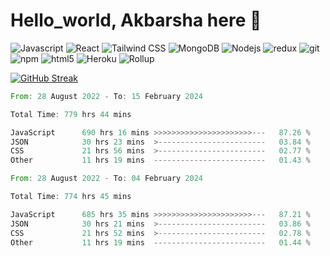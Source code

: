 <!-- **iamakbarsha1/iamakbarsha1** is a ✨ _special_ ✨ repository because its `README.md` (this file) appears on your GitHub profile. -->

<!-- Here are some ideas to get you started:

- 🔭 I’m currently working on ...
- 🌱 I’m currently learning ...
- 👯 I’m looking to collaborate on ...
- 🤔 I’m looking for help with ...
- 💬 Ask me about ...
- 📫 How to reach me: ...
- 😄 Pronouns: ...
- ⚡ Fun fact: ... -->

# Hello_world, Akbarsha here 👋

<p>
  <!-- <img alt="React" src="https://img.shields.io/badge/-React-61DBFB?style=flat&logo=react&logoColor=black" />
  <img alt="React" src="https://img.shields.io/badge/-React-61DBFB?style=flat-square&logo=react&logoColor=black" />
  <img alt="React" src="https://img.shields.io/badge/-React-61DBFB?style=plastic&logo=react&logoColor=black" />
  <img alt="React" src="https://img.shields.io/badge/-React-61DBFB?style=social&logo=react&logoColor=black" /> -->
  <img alt="Javascript" src="https://img.shields.io/badge/-Javascript-f7df1e?style=for-the-badge&logo=javascript&logoColor=black" />
  <img alt="React" src="https://img.shields.io/badge/-React-61DBFB?style=for-the-badge&logo=react&logoColor=black" />
  <img alt="Tailwind CSS" src="https://img.shields.io/badge/-Tailwind CSS-4dc0b5?style=for-the-badge&logo=tailwindcss&logoColor=black" />
  <img alt="MongoDB" src="https://img.shields.io/badge/-MongoDB-589636?style=for-the-badge&logo=mongodb&logoColor=white" />
  <img alt="Nodejs" src="https://img.shields.io/badge/-Nodejs-43853d?style=for-the-badge&logo=Node.js&logoColor=white" />
  <img alt="redux" src="https://img.shields.io/badge/-Redux-764ABC?style=for-the-badge&logo=redux&logoColor=white" />

  <img alt="git" src="https://img.shields.io/badge/-Git-F05032?style=for-the-badge&logo=git&logoColor=white" />
  <img alt="npm" src="https://img.shields.io/badge/-NPM-CB3837?style=for-the-badge&logo=npm&logoColor=white" />
  <img alt="html5" src="https://img.shields.io/badge/-HTML5-E34F26?style=for-the-badge&logo=html5&logoColor=white" />
  <!-- <img alt="GraphQL" src="https://img.shields.io/badge/-GraphQL-E10098?style=for-the-badge&logo=graphql&logoColor=white" /> -->
  <img alt="Heroku" src="https://img.shields.io/badge/-Heroku-430098?style=for-the-badge&logo=heroku&logoColor=white" />
  <!-- <img alt="Styled Components" src="https://img.shields.io/badge/-Styled_Components-db7092?style=for-the-badge&logo=styled-components&logoColor=white" /> -->
  
  <img alt="Rollup" src="https://img.shields.io/badge/-Rollup-EC4A3F?style=for-the-badge&logo=rollup.js&logoColor=white" />
  <!-- <img alt="github actions" src="https://img.shields.io/badge/-Github_Actions-2088FF?style=for-the-badge&logo=github-actions&logoColor=white" /> -->

  
  <!-- <img alt="Webpack" src="https://img.shields.io/badge/-Webpack-8DD6F9?style=flat-square&logo=webpack&logoColor=white" /> 
  <img alt="Prettier" src="https://img.shields.io/badge/-Prettier-F7B93E?style=for-the-badge&logo=prettier&logoColor=white" />
  <img alt="Docker" src="https://img.shields.io/badge/-Docker-46a2f1?style=flat-square&logo=docker&logoColor=white" />
  <img alt="Google Cloud Platform" src="https://img.shields.io/badge/-Google_Cloud_Platform-1a73e8?style=flat-square&logo=google-cloud&logoColor=white" />
  <img alt="TypeScript" src="https://img.shields.io/badge/-TypeScript-007ACC?style=flat-square&logo=typescript&logoColor=white" />
  <img alt="Insomnia" src="https://img.shields.io/badge/-Insomnia-5849BE?style=flat-square&logo=insomnia&logoColor=white" />
  <img alt="Apollo" src="https://img.shields.io/badge/-Apollo%20GraphQL-311C87?style=flat-square&logo=apollo-graphql&logoColor=white" />
  <img alt="ReactiveX" src="https://img.shields.io/badge/-RxJs-B7178C?style=flat-square&logo=reactivex&logoColor=white" /> -->
</p>

[![GitHub Streak](https://streak-stats.demolab.com?user=iamakbarsha1&theme=github-dark&border_radius=5)](https://git.io/streak-stats)

<!--START_SECTION:waka-->

```rust
From: 28 August 2022 - To: 15 February 2024

Total Time: 779 hrs 44 mins

JavaScript      690 hrs 16 mins >>>>>>>>>>>>>>>>>>>>>>---   87.26 %
JSON            30 hrs 23 mins  >------------------------   03.84 %
CSS             21 hrs 56 mins  >------------------------   02.77 %
Other           11 hrs 19 mins  -------------------------   01.43 %
```

<!--END_SECTION:waka-->


<!--START_SECTION:waka_two-->

```rust
From: 28 August 2022 - To: 04 February 2024

Total Time: 774 hrs 45 mins

JavaScript      685 hrs 35 mins >>>>>>>>>>>>>>>>>>>>>>---   87.21 %
JSON            30 hrs 21 mins  >------------------------   03.86 %
CSS             21 hrs 52 mins  >------------------------   02.78 %
Other           11 hrs 19 mins  -------------------------   01.44 %
```

<!--END_SECTION:waka_two-->

<!-- [![Akbarsha's github stats](https://github-readme-stats.vercel.app/api?username=iamakbarsha1&show_icons=true&theme=transparent)](https://github.com/TheShubham-K/github-readme-stats) -->


<!-- * * * ? * *    Every second

0 * * ? * *    Every minute

0 0 13 * * ?  At 13:00:00pm every day

0 0 */6 ? * *  Every six hours

0 0 * ? * *    Every hour -->


<!-- # What is this?

The github.dev web-based editor is a lightweight editing experience that runs entirely in your browser. You can navigate files and source code repositories from GitHub, and make and commit code changes.

There are two ways to go directly to a VS Code environment in your browser and start coding:

* Press the . key on any repository or pull request.
* Swap `.com` with `.dev` in the URL. For example, this repo https://github.com/github/dev becomes http://github.dev/github/dev

Preview the gif below to get a quick demo of github.dev in action.

![github dev](https://user-images.githubusercontent.com/856858/130119109-4769f2d7-9027-4bc4-a38c-10f297499e8f.gif)

# Why?
It’s a quick way to edit and navigate code. It's especially useful if you want to edit multiple files at a time or take advantage of all the powerful code editing features of Visual Studio Code when making a quick change. For more information, see our [documentation](https://github.co/codespaces-editor-help). -->

